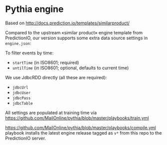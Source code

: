 # Pythia engine

Based on http://docs.prediction.io/templates/similarproduct/

Compared to the upstream «similar product» engine template from
PredictionIO, our version supports some extra data source settings in
`engine.json`:

To filter events by time:

- `startTime` (in ISO8601; required)
- `untilTime` (in ISO8601; optional, defaults to current time)

We use JdbcRDD directly (all these are required):

- `jdbcUrl`
- `jdbcUser`
- `jdbcPass`
- `jdbcTable`

All settings are populated at training time via
https://github.com/MailOnline/pythia/blob/master/playbooks/train.yml

https://github.com/MailOnline/pythia/blob/master/playbooks/compile.yml
playbook installs the latest engine release tagged as `v*` from this
repo to the PredictionIO server.
